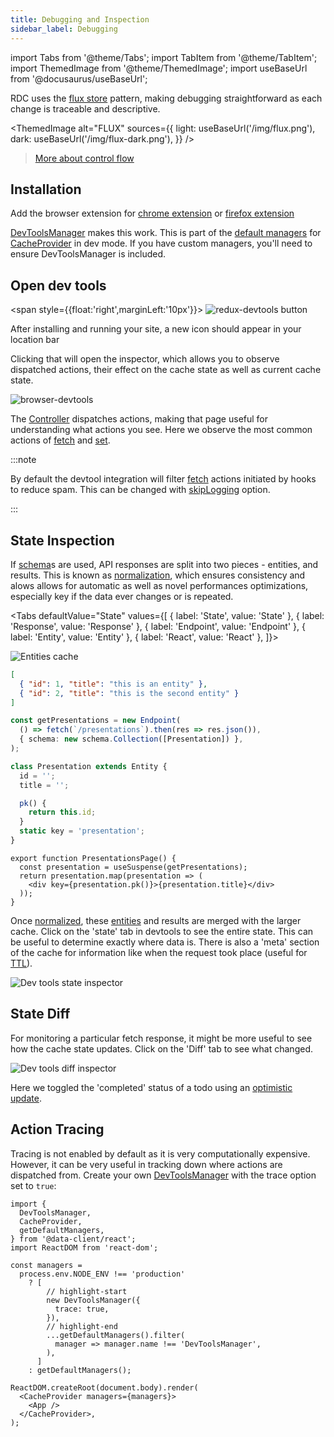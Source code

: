 ```yaml
---
title: Debugging and Inspection
sidebar_label: Debugging
---
```

import Tabs from '@theme/Tabs';
import TabItem from '@theme/TabItem';
import ThemedImage from '@theme/ThemedImage';
import useBaseUrl from '@docusaurus/useBaseUrl';

RDC uses the [flux store](https://facebookarchive.github.io/flux/docs/in-depth-overview/) pattern, making debugging
straightforward as each change is traceable and descriptive.

<ThemedImage
  alt="FLUX"
  sources={{
    light: useBaseUrl('/img/flux.png'),
    dark: useBaseUrl('/img/flux-dark.png'),
  }}
/>

> [More about control flow](../api/Manager#control-flow)

## Installation

Add the browser extension for
[chrome extension](https://chrome.google.com/webstore/detail/redux-devtools/lmhkpmbekcpmknklioeibfkpmmfibljd?hl=en)
or
[firefox extension](https://addons.mozilla.org/en-US/firefox/addon/reduxdevtools/)

[DevToolsManager](../api/DevToolsManager) makes this work. This is part of the [default managers](../api/CacheProvider.md) for [CacheProvider](../api/CacheProvider.md)
in dev mode. If you have custom managers, you'll need to ensure DevToolsManager is included.

## Open dev tools

<span style={{float:'right',marginLeft:'10px'}}>
![redux-devtools button](/img/redux-devtools.png)
</span>

After installing and running your site, a new icon should appear in your location bar

Clicking that will open the inspector, which allows you to observe dispatched actions,
their effect on the cache state as well as current cache state.

![browser-devtools](/img/devtool-action.png)

The [Controller](../api/Controller.md) dispatches actions, making that page useful for understanding
what actions you see. Here we observe the most common actions of [fetch](../api/Controller.md#fetch)
and [set](../api/Controller.md#setResponse).

:::note

By default the devtool integration will filter [fetch](../api/Controller.md#fetch) actions initiated
by hooks to reduce spam. This can be changed with [skipLogging](../api/DevToolsManager.md#skiplogging) option.

:::

## State Inspection

If [schema](/rest/api/schema)s are used, API responses are split into two pieces - entities, and results. This
is known as [normalization](../concepts/normalization.md), which ensures consistency
and alows allows for automatic as well as novel performances optimizations, especially
key if the data ever changes or is repeated.

<Tabs
defaultValue="State"
values={[
{ label: 'State', value: 'State' },
{ label: 'Response', value: 'Response' },
{ label: 'Endpoint', value: 'Endpoint' },
{ label: 'Entity', value: 'Entity' },
{ label: 'React', value: 'React' },
]}>
<TabItem value="State">

![Entities cache](/img/entities.png)

</TabItem>
<TabItem value="Response">

```json
[
  { "id": 1, "title": "this is an entity" },
  { "id": 2, "title": "this is the second entity" }
]
```

</TabItem>
<TabItem value="Endpoint">

```typescript
const getPresentations = new Endpoint(
  () => fetch(`/presentations`).then(res => res.json()),
  { schema: new schema.Collection([Presentation]) },
);
```

</TabItem>
<TabItem value="Entity">

```typescript
class Presentation extends Entity {
  id = '';
  title = '';

  pk() {
    return this.id;
  }
  static key = 'presentation';
}
```

</TabItem>
<TabItem value="React">

```tsx
export function PresentationsPage() {
  const presentation = useSuspense(getPresentations);
  return presentation.map(presentation => (
    <div key={presentation.pk()}>{presentation.title}</div>
  ));
}
```

</TabItem>
</Tabs>

Once [normalized](../concepts/normalization.md), these [entities](/rest/api/Entity) and results are merged with the larger cache. Click on the 'state'
tab in devtools to see the entire state. This can be useful to determine exactly where data is. There is
also a 'meta' section of the cache for information like when the request took place (useful for [TTL](../concepts/expiry-policy.md)).

![Dev tools state inspector](/img/devtool-state.png)

## State Diff

For monitoring a particular fetch response, it might be more useful to see how the cache state updates.
Click on the 'Diff' tab to see what changed.

![Dev tools diff inspector](/img/devtool-diff.png)

Here we toggled the 'completed' status of a todo using an [optimistic update](/rest/guides/optimistic-updates).

## Action Tracing

Tracing is not enabled by default as it is very computationally expensive. However, it can be very useful
in tracking down where actions are dispatched from. Create your own [DevToolsManager](../api/DevToolsManager.md)
with the trace option set to `true`:

```tsx title="index.tsx"
import {
  DevToolsManager,
  CacheProvider,
  getDefaultManagers,
} from '@data-client/react';
import ReactDOM from 'react-dom';

const managers =
  process.env.NODE_ENV !== 'production'
    ? [
        // highlight-start
        new DevToolsManager({
          trace: true,
        }),
        // highlight-end
        ...getDefaultManagers().filter(
          manager => manager.name !== 'DevToolsManager',
        ),
      ]
    : getDefaultManagers();

ReactDOM.createRoot(document.body).render(
  <CacheProvider managers={managers}>
    <App />
  </CacheProvider>,
);
```